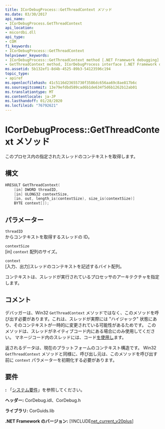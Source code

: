 ```yaml
---
title: ICorDebugProcess::GetThreadContext メソッド
ms.date: 03/30/2017
api_name:
- ICorDebugProcess.GetThreadContext
api_location:
- mscordbi.dll
api_type:
- COM
f1_keywords:
- ICorDebugProcess::GetThreadContext
helpviewer_keywords:
- ICorDebugProcess::GetThreadContext method [.NET Framework debugging]
- GetThreadContext method, ICorDebugProcess interface [.NET Framework debugging]
ms.assetid: 5b132ef1-8d4b-4525-89b3-54123596c194
topic_type:
- apiref
ms.openlocfilehash: 41c5116d23655730f3586dc656aa69c8ae817b6c
ms.sourcegitcommit: 13e79efdbd589cad6b1de634f5d6b1262b12ab01
ms.translationtype: MT
ms.contentlocale: ja-JP
ms.lasthandoff: 01/28/2020
ms.locfileid: "76792621"
---
```

# <a name="icordebugprocessgetthreadcontext-method"></a>ICorDebugProcess::GetThreadContext メソッド
このプロセス内の指定されたスレッドのコンテキストを取得します。  
  
## <a name="syntax"></a>構文  
  
```cpp  
HRESULT GetThreadContext(  
    [in] DWORD threadID,  
    [in] ULONG32 contextSize,  
    [in, out, length_is(contextSize), size_is(contextSize)]  
    BYTE context[]);  
```  
  
## <a name="parameters"></a>パラメーター  
 `threadID`  
 からコンテキストを取得するスレッドの ID。  
  
 `contextSize`  
 [in] `context` 配列のサイズ。  
  
 `context`  
 [入力、出力]スレッドのコンテキストを記述するバイト配列。  
  
 コンテキストは、スレッドが実行されているプロセッサのアーキテクチャを指定します。  
  
## <a name="remarks"></a>コメント  
 デバッガーは、Win32 `GetThreadContext` メソッドではなく、このメソッドを呼び出す必要があります。これは、スレッドが実際には "ハイジャック" 状態にあり、そのコンテキストが一時的に変更されている可能性があるためです。 このメソッドは、スレッドがネイティブコード内にある場合にのみ使用してください。 マネージコード内のスレッドには、コード[を使用し](icordebugregisterset-interface.md)ます。  
  
 返されるデータは、現在のプラットフォームのコンテキスト構造です。 Win32 `GetThreadContext` メソッドと同様に、呼び出し元は、このメソッドを呼び出す前に `context` パラメーターを初期化する必要があります。  
  
## <a name="requirements"></a>要件  
 **:** 「[システム要件](../../../../docs/framework/get-started/system-requirements.md)」を参照してください。  
  
 **ヘッダー:** CorDebug.idl、CorDebug.h  
  
 **ライブラリ:** CorGuids.lib  
  
 **.NET Framework のバージョン:** [!INCLUDE[net_current_v20plus](../../../../includes/net-current-v20plus-md.md)]

